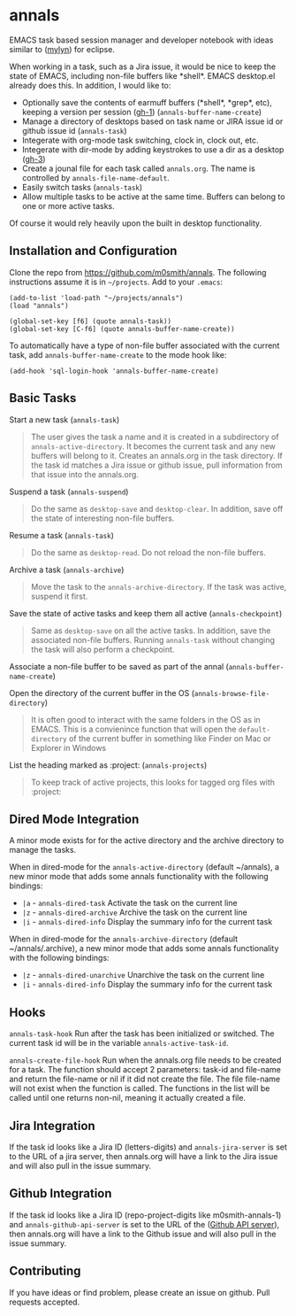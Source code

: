 # annals
EMACS task based session manager and developer notebook with ideas similar to ([mylyn](http://www.eclipse.org/mylyn/)) for eclipse.

When working in a task, such as a Jira issue, it would be nice to keep the state of EMACS, including non-file buffers like \*shell\*.  EMACS desktop.el already does this.  In addition, I would like to:
- Optionally save the contents of earmuff buffers (\*shell\*, \*grep\*, etc), keeping a version per session ([gh-1](https://github.com/m0smith/annals/issues/1)) (`annals-buffer-name-create`)
- Manage a directory of desktops based on task name or JIRA issue id or github issue id (`annals-task`)
- Integerate with org-mode task switching, clock in, clock out, etc.
- Integerate with dir-mode by adding keystrokes to use a dir as a desktop ([gh-3](https://github.com/m0smith/annals/issues/3))
- Create a jounal file for each task called `annals.org`.  The name is controlled by `annals-file-name-default`.
- Easily switch tasks (`annals-task`)
- Allow multiple tasks to be active at the same time.  Buffers can belong to one or more active tasks.

Of course it would rely heavily upon the built in desktop functionality.  

## Installation and Configuration

Clone the repo from https://github.com/m0smith/annals.  The following instructions assume it is in `~/projects`.
Add to your `.emacs`:

``` emacs-lisp
(add-to-list 'load-path "~/projects/annals")
(load "annals")

(global-set-key [f6] (quote annals-task))
(global-set-key [C-f6] (quote annals-buffer-name-create))
```

To automatically have a type of non-file buffer associated with the current task, add `annals-buffer-name-create` to the mode hook like:

```
(add-hook 'sql-login-hook 'annals-buffer-name-create)
```

## Basic Tasks

Start a new task (`annals-task`)

> The user gives the task a name and it is created in a subdirectory of `annals-active-directory`.  It becomes the current task and any new buffers will belong to it.  Creates an annals.org in the task directory.  If the task id matches a Jira issue or github issue, pull information from that issue into the annals.org.

Suspend a task (`annals-suspend`)

> Do the same as `desktop-save` and `desktop-clear`. In addition, save off the state of interesting non-file buffers.

Resume a task (`annals-task`)

> Do the same as `desktop-read`.  Do not reload the non-file buffers.

Archive a task (`annals-archive`)

> Move the task to the `annals-archive-directory`.  If the task was active, suspend it first.

Save the state of active tasks and keep them all active (`annals-checkpoint`)

> Same as `desktop-save` on all the active tasks.  In addition, save the associated non-file buffers.  Running `annals-task` without changing the task will also perform a checkpoint.

Associate a non-file buffer to be saved as part of the annal (`annals-buffer-name-create`)

Open the directory of the current buffer in the OS (`annals-browse-file-directory`)

> It is often good to interact with the same folders in the OS as in EMACS.  This is a convienince function that will open the `default-directory` of the current buffer in something like Finder on Mac or Explorer in Windows
 
List the heading marked as :project: (`annals-projects`)

> To keep track of active projects, this looks for tagged org files with :project:

## Dired Mode Integration

A minor mode exists for for the active directory and the archive directory to manage the tasks.

When in dired-mode for the `annals-active-directory` (default ~/annals), a new minor mode that adds some annals functionality with the following bindings:

  - `|a` - `annals-dired-task`     Activate the task on the current line
  - `|z` - `annals-dired-archive`  Archive the task on the current line
  - `|i` - `annals-dired-info`     Display the summary info for the current task
  
When in dired-mode for the `annals-archive-directory` (default ~/annals/.archive), a new minor mode that adds some annals functionality with the following bindings:

  - `|z` - `annals-dired-unarchive`  Unarchive the task on the current line
  - `|i` - `annals-dired-info`     Display the summary info for the current task  

## Hooks

`annals-task-hook` Run after the task has been initialized or switched.  The current task id will be in the variable `annals-active-task-id`.

`annals-create-file-hook` Run when the annals.org file needs to be created for a task.   The function should accept 2 parameters: task-id and file-name and return the file-name or nil if it did not create the file.  The file file-name will not exist when the function is called. The functions in the list will be called until one returns non-nil, meaning it actually created a file.

## Jira Integration

If the task id looks like a Jira ID (letters-digits) and `annals-jira-server` is set to the URL of a jira server, then annals.org will have a link to the Jira issue and will also pull in the issue summary.

## Github Integration

If the task id looks like a Jira ID (repo-project-digits like m0smith-annals-1) and `annals-github-api-server` is set to the URL of the ([Github API server](https://developer.github.com/v3/)), then annals.org will have a link to the Github issue and will also pull in the issue summary.

## Contributing

If you have ideas or find problem, please create an issue on github.  Pull requests accepted.
